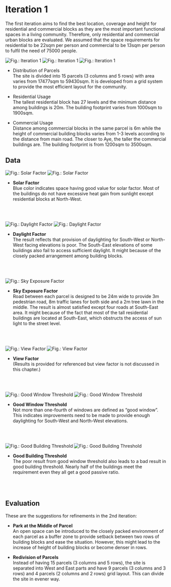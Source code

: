 
# Iteration 1

The first iteration aims to find the best location, coverage and height for residential and commercial blocks as they are the most important functional spaces in a living community. Therefore, only residential and commercial urban blocks are evaluated. We assumed that the space requirements for residential to be 22sqm per person and commercial to be 13sqm per person to fulfil the need of 75000 people.

![Fig.: Iteration 1](imgs/OP1_1BUILDING.jpg)
![Fig.: Iteration 1](imgs/OP1_2BUILDING.jpg)
![Fig.: Iteration 1](imgs/OP1_3BUILDING.jpg)

* Distribution of Parcels</br>
The site is divided into 15 parcels (3 columns and 5 rows) with area varies from 17477sqm to 59430sqm. It is developed from a grid system to provide the most efficient layout for the community.

* Residential Usage</br>
The tallest residential block has 27 levels and the minimum distance among buildings is 20m. The building footprint varies from 1000sqm to 1900sqm. 

* Commercial Usage</br>
Distance among commercial blocks in the same parcel is 6m while the height of commercial building blocks varies from 1-3 levels according to the distance from main road. The closer to Aye, the taller the commercial buildings are. The building footprint is from 1200sqm to 3500sqm.

## Data
![Fig.: Solar Factor](imgs/OP1_1SOLARFACTOR.jpg)
![Fig.: Solar Factor](imgs/OP1_2SOLARFACTOR.jpg)
* **Solar Factor**</br>
Blue color indicates space having good value for solar factor. Most of the buildings do not have excessive heat gain from sunlight except residential blocks at North-West.</br>
</br>
</br>

![Fig.: Daylight Factor](imgs/OP1_1DAYLIGHTFACTOR.jpg)
![Fig.: Daylight Factor](imgs/OP1_2DAYLIGHTFACTOR.jpg)
* **Daylight Factor**</br>
The result reflects that provision of daylighting for South-West or North-West facing elevations is poor. The South-East elevations of some buildings also fail to access sufficient daylight. It might because of the closely packed arrangement among building blocks.</br>

</br>
</br>

![Fig.: Sky Exposure Factor](imgs/OP1_3SKYEXPOSURE.jpg)
* **Sky Exposure Factor**</br>
Road between each parcel is designed to be 24m wide to provide 3m pedestrian road, 8m traffic lanes for both side and a 2m tree lawn in the middle. The result is almost satisfied except four roads at South-East area. It might because of the fact that most of the tall residential buildings are located at South-East, which obstructs the access of sun light to the street level.</br>

</br>
</br>

![Fig.: View Factor](imgs/OP1_1VIEWFACTOR.jpg)
![Fig.: View Factor](imgs/OP1_2VIEWFACTOR.jpg)
* **View Factor**</br>
(Results is provided for referenced but view factor is not discussed in this chapter.)</br>

</br>
</br>

![Fig.: Good Window Threshold](imgs/OP1_1GOODWINDOW.jpg)
![Fig.: Good Window Threshold](imgs/OP1_2GOODWINDOW.jpg)
* **Good Window Threshold**</br>
Not more than one-fourth of windows are defined as “good window”. This indicates improvements need to be made to provide enough daylighting for South-West and North-West elevations.</br>

</br>
</br>

![Fig.: Good Building Threshold](imgs/OP1_1GOODBUILDING.jpg)
![Fig.: Good Building Threshold](imgs/OP1_2GOODBUILDING.jpg)
* **Good Building Threshold**</br>
The poor result from good window threshold also leads to a bad result in good building threshold. Nearly half of the buildings meet the requirement even they all get a good passive ratio.</br>

</br>
</br>

## Evaluation
These are the suggestions for refinements in the 2nd iteration:

* **Park at the Middle of Parcel**</br>
An open space can be introduced to the closely packed environment of each parcel as a buffer zone to provide setback between two rows of building blocks and ease the situation. However, this might lead to the increase of height of building blocks or become denser in rows.

* **Redivision of Parcels**</br>
Instead of having 15 parcels (3 columns and 5 rows), the site is separated into West and East parts and have 9 parcels (3 columns and 3 rows) and 4 parcels (2 columns and 2 rows) grid layout. This can divide the site in evener way.




